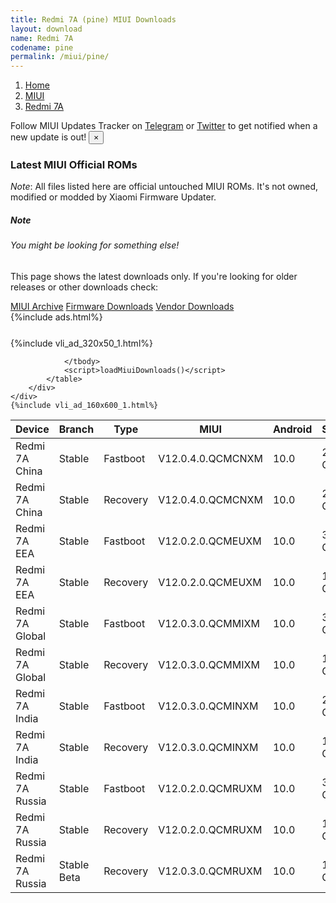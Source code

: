 ```yaml
---
title: Redmi 7A (pine) MIUI Downloads
layout: download
name: Redmi 7A
codename: pine
permalink: /miui/pine/
---
```

<nav aria-label="breadcrumb">
    <ol class="breadcrumb">
        <li class="breadcrumb-item"><a href="/">Home</a></li>
        <li class="breadcrumb-item"><a href="/miui/">MIUI</a></li>
        <li class="breadcrumb-item active" aria-current="page"><a href="/miui/pine/">Redmi 7A</a></li>
    </ol>
</nav>
<div class="alert alert-primary alert-dismissible fade show" role="alert">
    Follow MIUI Updates Tracker on <a href="https://t.me/MIUIUpdatesTracker" class="alert-link">Telegram</a>
     or <a href="https://twitter.com/MiFwUpdater" class="alert-link">Twitter</a> to get notified when a new update is out!
    <button type="button" class="close" data-dismiss="alert" aria-label="Close">
        <span aria-hidden="true">&times;</span>
    </button>
</div>

### Latest MIUI Official ROMs
*Note*: All files listed here are official untouched MIUI ROMs. It's not owned, modified or modded by Xiaomi Firmware Updater.
<div class="card">
  <div class="card-body">
    <h5 class="card-title">Note</h5>
    <h6 class="card-subtitle mb-2 text-muted">You might be looking for something else!</h6>
    <p class="card-text">This page shows the latest downloads only.
     If you're looking for older releases or other downloads check:</p>
    <a href="/archive/miui/pine/" class="card-link">MIUI Archive</a>
    <a href="/firmware/pine/" class="card-link">Firmware Downloads</a>
    <a href="/vendor/pine/" class="card-link">Vendor Downloads</a>
  </div>
</div>
{%include ads.html%}
<div class="row justify-content-center">
    <div class="col-10">
        <div class="table-responsive-md" style="margin-top: 25px;">
            {%include vli_ad_320x50_1.html%}
            <table id="miui" class="display dt-responsive nowrap compact table table-striped table-hover table-sm">
                <thead class="thead-dark">
                    <tr>
                        <th data-ref="device">Device</th>
                        <th data-ref="branch">Branch</th>
                        <th data-ref="type">Type</th>
                        <th data-ref="miui">MIUI</th>
                        <th data-ref="android">Android</th>
                        <th data-ref="size">Size</th>
                        <th data-ref="size">Date</th>
                        <th data-ref="link">Link</th>
                    </tr>
                </thead>
                <tbody>
                <tr><td>Redmi 7A China</td><td>Stable</td><td>Fastboot</td><td>V12.0.4.0.QCMCNXM</td><td>10.0</td><td>2.7 GB</td><td>2021-05-11</td><td><a href="/miui/pine/stable/V12.0.4.0.QCMCNXM/">Download</a></td></tr>
<tr><td>Redmi 7A China</td><td>Stable</td><td>Recovery</td><td>V12.0.4.0.QCMCNXM</td><td>10.0</td><td>2.0 GB</td><td>2021-05-20</td><td><a href="/miui/pine/stable/V12.0.4.0.QCMCNXM/">Download</a></td></tr>
<tr><td>Redmi 7A EEA</td><td>Stable</td><td>Fastboot</td><td>V12.0.2.0.QCMEUXM</td><td>10.0</td><td>3.3 GB</td><td>2021-04-02</td><td><a href="/miui/pine/stable/V12.0.2.0.QCMEUXM/">Download</a></td></tr>
<tr><td>Redmi 7A EEA</td><td>Stable</td><td>Recovery</td><td>V12.0.2.0.QCMEUXM</td><td>10.0</td><td>1.8 GB</td><td>2021-04-19</td><td><a href="/miui/pine/stable/V12.0.2.0.QCMEUXM/">Download</a></td></tr>
<tr><td>Redmi 7A Global</td><td>Stable</td><td>Fastboot</td><td>V12.0.3.0.QCMMIXM</td><td>10.0</td><td>3.3 GB</td><td>2021-05-18</td><td><a href="/miui/pine/stable/V12.0.3.0.QCMMIXM/">Download</a></td></tr>
<tr><td>Redmi 7A Global</td><td>Stable</td><td>Recovery</td><td>V12.0.3.0.QCMMIXM</td><td>10.0</td><td>1.8 GB</td><td>2021-05-25</td><td><a href="/miui/pine/stable/V12.0.3.0.QCMMIXM/">Download</a></td></tr>
<tr><td>Redmi 7A India</td><td>Stable</td><td>Fastboot</td><td>V12.0.3.0.QCMINXM</td><td>10.0</td><td>2.3 GB</td><td>2021-05-24</td><td><a href="/miui/pine/stable/V12.0.3.0.QCMINXM/">Download</a></td></tr>
<tr><td>Redmi 7A India</td><td>Stable</td><td>Recovery</td><td>V12.0.3.0.QCMINXM</td><td>10.0</td><td>1.8 GB</td><td>2021-06-09</td><td><a href="/miui/pine/stable/V12.0.3.0.QCMINXM/">Download</a></td></tr>
<tr><td>Redmi 7A Russia</td><td>Stable</td><td>Fastboot</td><td>V12.0.2.0.QCMRUXM</td><td>10.0</td><td>3.1 GB</td><td>2021-03-31</td><td><a href="/miui/pine/stable/V12.0.2.0.QCMRUXM/">Download</a></td></tr>
<tr><td>Redmi 7A Russia</td><td>Stable</td><td>Recovery</td><td>V12.0.2.0.QCMRUXM</td><td>10.0</td><td>1.8 GB</td><td>2021-04-19</td><td><a href="/miui/pine/stable/V12.0.2.0.QCMRUXM/">Download</a></td></tr>
<tr><td>Redmi 7A Russia</td><td>Stable Beta</td><td>Recovery</td><td>V12.0.3.0.QCMRUXM</td><td>10.0</td><td>1.8 GB</td><td>2021-06-23</td><td><a href="/miui/pine/stable beta/V12.0.3.0.QCMRUXM/">Download</a></td></tr>

                </tbody>
                <script>loadMiuiDownloads()</script>
            </table>
        </div>
    </div>
    {%include vli_ad_160x600_1.html%}
</div>
